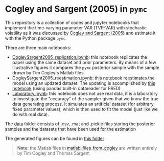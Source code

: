 # Cogley and Sargent (2005) in `pymc`

This repository is a collection of codes and jupyter notebooks that implement the time-varying parameter VAR (TVP-VAR) with stochastic volatility as it was discussed by [Cogley and Sargent (2005)](http://www.sciencedirect.com/science/article/pii/S1094202505000049) and estimate it with the Python package `pymc`.

There are three main notebooks:
 - [CogleySargent2005_replication.ipynb](https://github.com/szokeb87/cs2005_pymc/blob/master/notebooks/CogleySargent2005_replication.ipynb): this notebook replicates the paper using the same dataset and prior parameters. By means of a few illustrative figures it compares the `pymc` posterior sample with the sample drawn by Tim Cogley's Matlab files
 - [CogleySargent2005_reestimation.ipynb](https://github.com/szokeb87/cs2005_pymc/blob/master/notebooks/CogleySargent2005_reestimation.ipynb): this notebook reestimates the model using an updated dataset. The updating is accomplished by [this notebook](https://github.com/szokeb87/cs2005_pymc/blob/master/notebooks/Updating_the_sample.ipynb) (using pandas built-in datareader for FRED)
 - [Laboratory.ipynb](https://github.com/szokeb87/cs2005_pymc/blob/master/notebooks/Laboratory.ipynb): this notebook does not use real data, it is a laboratory to investigate the "accuracy" of the sampler given that we know the true data generating process. It simulates an artificial dataset (for arbitrary fixed parameter values), which is then used to fit the model (just like we do with real data).

The [data](https://github.com/szokeb87/cs2005_pymc/tree/master/data) folder consists of .csv, .mat and .pickle files storing the posterior samples and the datasets that have been used for the estimation  

The generated figures can be found in [this folder](https://github.com/szokeb87/cs2005_pymc/tree/master/figures)

> **Note:** the Matlab files in [matlab_files_from_cogley](https://github.com/szokeb87/cs2005_pymc/tree/master/matlab_files_from_cogley) are written entirely by Tim Cogley and Thomas Sargent
